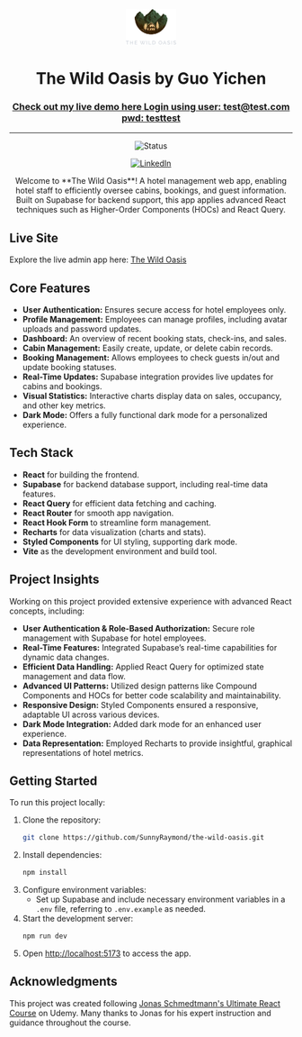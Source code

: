 <div align="center">

  <img src="./public/logo-dark.png" alt="logo" width="90" height="auto">

  <h1>The Wild Oasis by Guo Yichen</h1>

  <h3>
    <a href="https://sunnyray-the-wild-oasis.netlify.app/">
      <strong>Check out my live demo here</strong>
      <strong>Login using user: test@test.com pwd: testtest </strong>
    </a>
  </h3>

  <hr>

</div>

<!-- Badges -->
<div align="center">

![Status](https://img.shields.io/badge/Status-Completed-success?style=flat)

[![LinkedIn](https://img.shields.io/badge/LinkedIn-Connect-blue?style=for-the-badge&logo=linkedin)](https://www.linkedin.com/in/yichen-guo-63756829a/)

</div>

<p align="center">
Welcome to **The Wild Oasis**! A hotel management web app, enabling hotel staff to efficiently oversee cabins, bookings, and guest information. Built on Supabase for backend support, this app applies advanced React techniques such as Higher-Order Components (HOCs) and React Query.
</p>

## Live Site

Explore the live admin app here: [The Wild Oasis](https://sunnyray-the-wild-oasis.netlify.app/)

## Core Features

- **User Authentication:** Ensures secure access for hotel employees only.
- **Profile Management:** Employees can manage profiles, including avatar uploads and password updates.
- **Dashboard:** An overview of recent booking stats, check-ins, and sales.
- **Cabin Management:** Easily create, update, or delete cabin records.
- **Booking Management:** Allows employees to check guests in/out and update booking statuses.
- **Real-Time Updates:** Supabase integration provides live updates for cabins and bookings.
- **Visual Statistics:** Interactive charts display data on sales, occupancy, and other key metrics.
- **Dark Mode:** Offers a fully functional dark mode for a personalized experience.

## Tech Stack

- **React** for building the frontend.
- **Supabase** for backend database support, including real-time data features.
- **React Query** for efficient data fetching and caching.
- **React Router** for smooth app navigation.
- **React Hook Form** to streamline form management.
- **Recharts** for data visualization (charts and stats).
- **Styled Components** for UI styling, supporting dark mode.
- **Vite** as the development environment and build tool.

## Project Insights

Working on this project provided extensive experience with advanced React concepts, including:

- **User Authentication & Role-Based Authorization:** Secure role management with Supabase for hotel employees.
- **Real-Time Features:** Integrated Supabase’s real-time capabilities for dynamic data changes.
- **Efficient Data Handling:** Applied React Query for optimized state management and data flow.
- **Advanced UI Patterns:** Utilized design patterns like Compound Components and HOCs for better code scalability and maintainability.
- **Responsive Design:** Styled Components ensured a responsive, adaptable UI across various devices.
- **Dark Mode Integration:** Added dark mode for an enhanced user experience.
- **Data Representation:** Employed Recharts to provide insightful, graphical representations of hotel metrics.

## Getting Started

To run this project locally:

1. Clone the repository:
   ```bash
   git clone https://github.com/SunnyRaymond/the-wild-oasis.git
   ```
2. Install dependencies:
   ```bash
   npm install
   ```
3. Configure environment variables:
   - Set up Supabase and include necessary environment variables in a `.env` file, referring to `.env.example` as needed.
4. Start the development server:
   ```bash
   npm run dev
   ```
5. Open [http://localhost:5173](http://localhost:5173) to access the app.

## Acknowledgments

This project was created following [Jonas Schmedtmann's Ultimate React Course](https://www.udemy.com/course/the-ultimate-react-course) on Udemy. Many thanks to Jonas for his expert instruction and guidance throughout the course.
